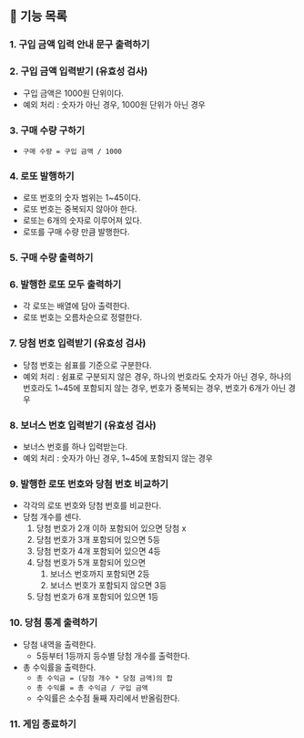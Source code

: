 ## 📝 기능 목록

### 1. 구입 금액 입력 안내 문구 출력하기

### 2. 구입 금액 입력받기 (유효성 검사)

- 구입 금액은 1000원 단위이다.
- 예외 처리 : 숫자가 아닌 경우, 1000원 단위가 아닌 경우

### 3. 구매 수량 구하기

- `구매 수량 = 구입 금액 / 1000`

### 4. 로또 발행하기

- 로또 번호의 숫자 범위는 1~45이다.
- 로또 번호는 중복되지 않아야 한다.
- 로또는 6개의 숫자로 이루어져 있다.
- 로또를 구매 수량 만큼 발행한다.

### 5. 구매 수량 출력하기

### 6. 발행한 로또 모두 출력하기

- 각 로또는 배열에 담아 출력한다.
- 로또 번호는 오름차순으로 정렬한다.

### 7. 당첨 번호 입력받기 (유효성 검사)

- 당첨 번호는 쉼표를 기준으로 구분한다.
- 예외 처리 : 쉼표로 구분되지 않은 경우, 하나의 번호라도 숫자가 아닌 경우, 하나의 번호라도 1~45에 포함되지 않는 경우, 번호가 중복되는 경우, 번호가 6개가 아닌 경우

### 8. 보너스 번호 입력받기 (유효성 검사)

- 보너스 번호를 하나 입력받는다.
- 예외 처리 : 숫자가 아닌 경우, 1~45에 포함되지 않는 경우

### 9. 발행한 로또 번호와 당첨 번호 비교하기

- 각각의 로또 번호와 당첨 번호를 비교한다.
- 당첨 개수를 센다.
  1. 당첨 번호가 2개 이하 포함되어 있으면 당첨 x
  2. 당첨 번호가 3개 포함되어 있으면 5등
  3. 당첨 번호가 4개 포함되어 있으면 4등
  4. 당첨 번호가 5개 포함되어 있으면
     1. 보너스 번호까지 포함되면 2등
     2. 보너스 번호가 포함되지 않으면 3등
  5. 당첨 번호가 6개 포함되어 있으면 1등

### 10. 당첨 통계 출력하기

- 당첨 내역을 출력한다.
  - 5등부터 1등까지 등수별 당첨 개수를 출력한다.
- 총 수익률을 출력한다.
  - `총 수익금 = (당첨 개수 * 당첨 금액)의 합`
  - `총 수익률 = 총 수익금 / 구입 금액`
  - 수익률은 소수점 둘째 자리에서 반올림한다.

### 11. 게임 종료하기
